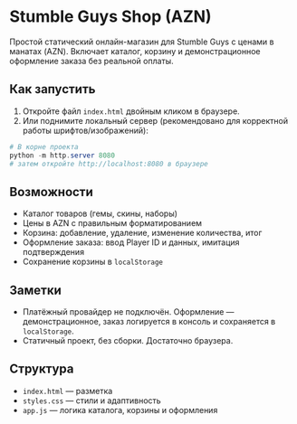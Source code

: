 # Stumble Guys Shop (AZN)

Простой статический онлайн-магазин для Stumble Guys с ценами в манатах (AZN). Включает каталог, корзину и демонстрационное оформление заказа без реальной оплаты.

## Как запустить

1. Откройте файл `index.html` двойным кликом в браузере.
2. Или поднимите локальный сервер (рекомендовано для корректной работы шрифтов/изображений):

```powershell
# В корне проекта
python -m http.server 8080
# затем откройте http://localhost:8080 в браузере
```

## Возможности
- Каталог товаров (гемы, скины, наборы)
- Цены в AZN с правильным форматированием
- Корзина: добавление, удаление, изменение количества, итог
- Оформление заказа: ввод Player ID и данных, имитация подтверждения
- Сохранение корзины в `localStorage`

## Заметки
- Платёжный провайдер не подключён. Оформление — демонстрационное, заказ логируется в консоль и сохраняется в `localStorage`.
- Статичный проект, без сборки. Достаточно браузера.

## Структура
- `index.html` — разметка
- `styles.css` — стили и адаптивность
- `app.js` — логика каталога, корзины и оформления
